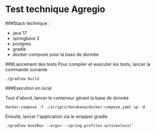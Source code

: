 # Test technique Agregio

###Stack technique :
* java 17
* springboot 3
* postgres
* gradle
* docker-compose pour la base de donnée

###Lancement des tests
Pour compiler et executer les tests, lancer la commande suivante
```
./gradlew build
```

###Execution en local

Tout d'abord, lancer le conteneur gérant la base de donnée
```
docker-compose -f ./scripts/database/docker-compose.yaml up -d
```

Ensuite, lancer l'application via le wrapper gradle
```
./gradlew bootRun --args='--spring.profiles.active=local'
```